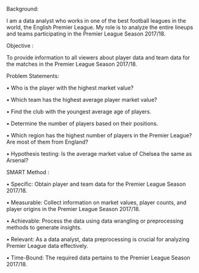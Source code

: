 Background: 

I am a data analyst who works in one of the best football leagues in the world, the English Premier League. My role is to analyze the entire lineups and teams participating in the Premier League Season 2017/18.

Objective :

To provide information to all viewers about player data and team data for the matches in the Premier League Season 2017/18.

Problem Statements:

•	Who is the player with the highest market value? 

•	Which team has the highest average player market value? 

•	Find the club with the youngest average age of players. 

•	Determine the number of players based on their positions. 

•	Which region has the highest number of players in the Premier League? Are most of them from England? 

•	Hypothesis testing: Is the average market value of Chelsea the same as Arsenal?

SMART Method :

•	Specific: Obtain player and team data for the Premier League Season 2017/18.

•	Measurable: Collect information on market values, player counts, and player origins in the Premier League Season 2017/18. 

•	Achievable: Process the data using data wrangling or preprocessing methods to generate insights.

•	Relevant: As a data analyst, data preprocessing is crucial for analyzing Premier League data effectively. 

•	Time-Bound: The required data pertains to the Premier League Season 2017/18.
